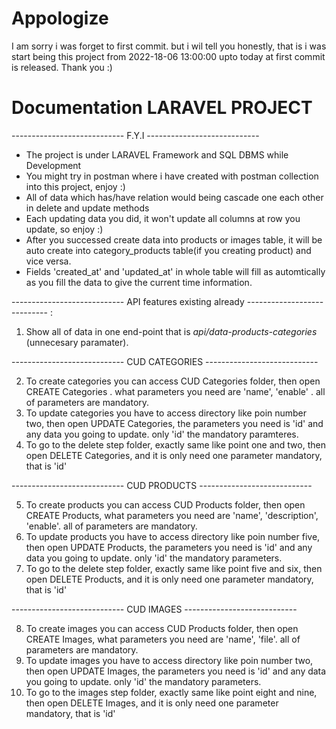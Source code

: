 # Appologize
I am sorry i was forget to first commit. but i wil tell you honestly, that is i was start being this project from 2022-18-06 13:00:00 upto today at first commit is released. Thank you :)
# Documentation LARAVEL PROJECT
---------------------------- F.Y.I ---------------------------- 
- The project is under LARAVEL Framework and SQL DBMS while Development
- You might try in postman where i have created with postman collection into this project, enjoy :)
- All of data which has/have relation would being cascade one each other in delete and update methods
- Each updating data you did, it won't update all columns at row you update, so enjoy :)
- After you successed create data into products or images table, it will be auto create into category_products table(if you creating product) and vice versa.
- Fields 'created_at' and 'updated_at' in whole table will fill as automtically as you fill the data to give the current time information.

----------------------------  API features existing already ---------------------------- :

1. Show all of data in one end-point that is *api/data-products-categories* (unnecesary paramater).

---------------------------- CUD CATEGORIES ---------------------------- 

2. To create categories you can access CUD Categories folder, then open CREATE Categories . what parameters you need are 'name', 'enable' . all of parameters are mandatory.
3. To update categories you have to access directory like poin number two, then open UPDATE Categories, the parameters you need is 'id' and any data you going to update. only 'id' the mandatory paramteres.
4. To go to the delete step folder, exactly same like point one and two, then open DELETE Categories, and it is only need one parameter mandatory, that is 'id'

----------------------------  CUD PRODUCTS ---------------------------- 

5. To create products you can access CUD Products folder, then open CREATE Products, what parameters you need are 'name', 'description', 'enable'. all of parameters are mandatory.
6. To update products you have to access directory like poin number five, then open UPDATE Products, the parameters you need is 'id' and any data you going to update. only 'id' the mandatory parameters.
7. To go to the delete step folder, exactly same like point five and six, then open DELETE Products, and it is only need one parameter mandatory, that is 'id'

---------------------------- CUD IMAGES ---------------------------- 

8. To create images you can access CUD Products folder, then open CREATE Images, what parameters you need are 'name', 'file'. all of parameters are mandatory.
9. To update images you have to access directory like poin number two, then open UPDATE Images, the parameters you need is 'id' and any data you going to update. only 'id' the mandatory parameters.
10. To go to the images step folder, exactly same like point eight and nine, then open DELETE Images, and it is only need one parameter mandatory, that is 'id'
